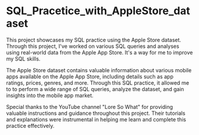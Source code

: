 # SQL_Pracetice_with_AppleStore_dataset
This project showcases my SQL practice using the Apple Store dataset. Through this project, I've worked on various SQL queries and analyses using real-world data from the Apple App Store. It's a way for me to improve my SQL skills.

The Apple Store dataset contains valuable information about various mobile apps available on the Apple App Store, including details such as app ratings, prices, genres, and more. Through this SQL practice, it allowed me to to perform a wide range of SQL queries, analyze the dataset, and gain insights into the mobile app market.

Special thanks to the YouTube channel "Lore So What" for providing valuable instructions and guidance throughout this project. Their tutorials and explanations were instrumental in helping me learn and complete this practice effectively.
